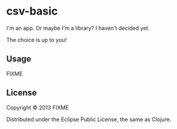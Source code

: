 # csv-basic

I'm an app. Or maybe I'm a library? I haven't decided yet. 

The choice is up to you!

## Usage

FIXME

## License

Copyright © 2013 FIXME

Distributed under the Eclipse Public License, the same as Clojure.
